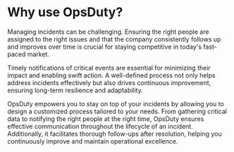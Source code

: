 # Why use OpsDuty?

Managing incidents can be challenging. Ensuring the right people are assigned to
the right issues and that the company consistently follows up and improves over
time is crucial for staying competitive in today's fast-paced market.

Timely notifications of critical events are essential for minimizing their
impact and enabling swift action. A well-defined process not only helps address
incidents effectively but also drives continuous improvement, ensuring long-term
resilience and adaptability.

OpsDuty empowers you to stay on top of your incidents by allowing you to design
a customized process tailored to your needs. From gathering critical data to
notifying the right people at the right time, OpsDuty ensures effective
communication throughout the lifecycle of an incident. Additionally, it
facilitates thorough follow-ups after resolution, helping you continuously
improve and maintain operational excellence.
